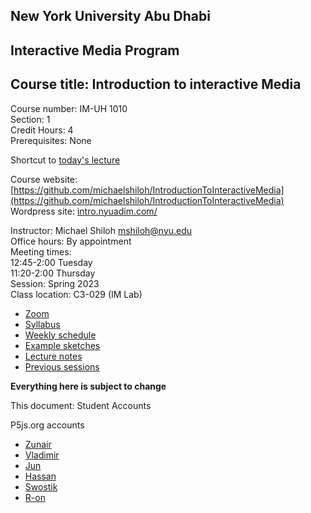 ## New York University Abu Dhabi    
## Interactive Media Program    
## Course title: Introduction to interactive Media  
Course number: IM-UH 1010   
Section: 1    
Credit Hours: 4         
Prerequisites: None       

Shortcut to [today's lecture](lectureNotes.md/#todays-lecture)  

Course website: [https://github.com/michaelshiloh/IntroductionToInteractiveMedia](https://github.com/michaelshiloh/IntroductionToInteractiveMedia)      
Wordpress site: [intro.nyuadim.com/](https://intro.nyuadim.com/)

Instructor: Michael Shiloh mshiloh@nyu.edu    
Office hours: By appointment  
Meeting times:    
	12:45-2:00 Tuesday  
	11:20-2:00 Thursday     
Session: Spring 2023  
Class location: C3-029 (IM Lab)  
- [Zoom](TBA)
- [Syllabus](https://intro.nyuadim.com/syllabus/)  
- [Weekly schedule](https://intro.nyuadim.com/spring-22-weekly-schedule/)
- [Example sketches](https://editor.p5js.org/michaelshiloh/sketches)
- [Lecture notes](lectureNotes.md)
- [Previous sessions](previousSessions/previousSessions.md)

**Everything here is subject to change**


This document: Student Accounts

P5js.org accounts
- [Zunair](https://editor.p5js.org/mzv205)
- [Vladimir](https://editor.p5js.org/vsharkovski)
- [Jun](https://editor.p5js.org/ojmjunming)
- [Hassan](https://editor.p5js.org/mhh410/)
- [Swostik](https://editor.p5js.org/swostikpati/full/eZ0NnVqAI)
- [R-on](https://editor.p5js.org/r-0n/full/ncRz1XRSS)
